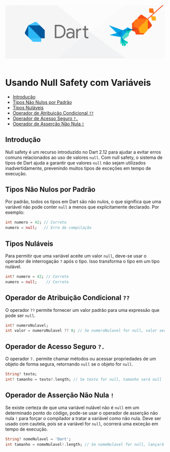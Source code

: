<div align="center">
  <a href="https://github.com/joseferreira-dev/my-study-notes/tree/main/dart"><img src="../../banner.png"></a>
</div>
<br>

# Usando Null Safety com Variáveis

- [Introdução](#introdução)
- [Tipos Não Nulos por Padrão](#tipos-não-nulos-por-padrão)
- [Tipos Nuláveis](#tipos-nuláveis)
- [Operador de Atribuição Condicional `??`](#operador-de-atribuição-condicional-)
- [Operador de Acesso Seguro `?.`](#operador-de-acesso-seguro-)
- [Operador de Asserção Não Nula `!`](#operador-de-asserção-não-nula-)

## Introdução

Null safety é um recurso introduzido no Dart 2.12 para ajudar a evitar erros comuns relacionados ao uso de valores `null`. Com null safety, o sistema de tipos de Dart ajuda a garantir que valores `null` não sejam utilizados inadvertidamente, prevenindo muitos tipos de exceções em tempo de execução.

## Tipos Não Nulos por Padrão

Por padrão, todos os tipos em Dart são não nulos, o que significa que uma variável não pode conter `null` a menos que explicitamente declarado. Por exemplo:

~~~dart
int numero = 42; // Correto
numero = null;   // Erro de compilação
~~~

## Tipos Nuláveis

Para permitir que uma variável aceite um valor `null`, deve-se usar o operador de interrogação `?` após o tipo. Isso transforma o tipo em um tipo nulável.

~~~dart
int? numero = 42; // Correto
numero = null;    // Correto
~~~

## Operador de Atribuição Condicional `??`

O operador `??` permite fornecer um valor padrão para uma expressão que pode ser `null`.

~~~dart
int? numeroNulavel;
int valor = numeroNulavel ?? 0; // Se numeroNulavel for null, valor será 0
~~~

## Operador de Acesso Seguro `?.`

O operador `?.` permite chamar métodos ou acessar propriedades de um objeto de forma segura, retornando `null` se o objeto for `null`.

~~~dart
String? texto;
int? tamanho = texto?.length; // Se texto for null, tamanho será null
~~~

## Operador de Asserção Não Nula `!`

Se existe certeza de que uma variável nulável não é `null` em um determinado ponto do código, pode-se usar o operador de asserção não nula `!` para forçar o compilador a tratar a variável como não nula. Deve ser usado com cautela, pois se a variável for `null`, ocorrerá uma exceção em tempo de execução.

~~~dart
String? nomeNulavel = 'Dart';
int tamanho = nomeNulavel!.length; // Se nomeNulavel for null, lançará uma exceção
~~~